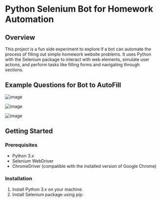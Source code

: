 

# Python Selenium Bot for Homework Automation

## Overview
This project is a fun side experiment to explore if a bot can automate the process of filling out simple homework website problems. It uses Python with the Selenium package to interact with web elements, simulate user actions, and perform tasks like filling forms and navigating through sections.

## Example Questions for Bot to AutoFill

![image](https://github.com/ThanksLogan/autofillBot/assets/89110766/0584b555-4944-435e-891f-223759115638)

![image](https://github.com/ThanksLogan/autofillBot/assets/89110766/b755eb7a-1d65-4e91-8bc6-00d41875bcec)

![image](https://github.com/ThanksLogan/autofillBot/assets/89110766/f7fa2f9d-80a3-4e39-bba1-90657d9611a7)


## Getting Started

### Prerequisites
- Python 3.x
- Selenium WebDriver
- ChromeDriver (compatible with the installed version of Google Chrome)

### Installation
1. Install Python 3.x on your machine.
2. Install Selenium package using pip:
